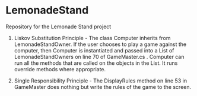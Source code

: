 # LemonadeStand
Repository for the Lemonade Stand project

1. Liskov Substitution Principle - The class Computer inherits from LemonadeStandOwner. If the user chooses to play a game against the computer, then Computer is instantiated and passed into a List of LemonadeStandOwners on line 70 of GameMaster.cs . Computer can run all the methods that are called on the objects in the List. It runs override methods where appropriate.

2. Single Responsibility Principle - The DisplayRules method on line 53 in GameMaster does nothing but write the rules of the game to the screen.

